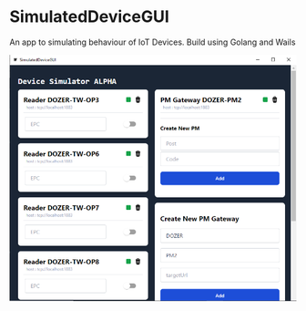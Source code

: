# SimulatedDeviceGUI

An app to simulating behaviour of IoT Devices. Build using Golang and Wails

![Alt text](/assets/ss1.png?raw=true "Screenshot_1")
